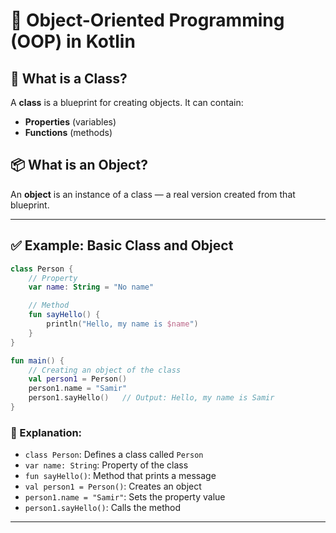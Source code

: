 # 🚀 Object-Oriented Programming (OOP) in Kotlin

## 🧱 What is a Class?

A **class** is a blueprint for creating objects. It can contain:

* **Properties** (variables)
* **Functions** (methods)

## 📦 What is an Object?

An **object** is an instance of a class — a real version created from that blueprint.

---

## ✅ Example: Basic Class and Object

```kotlin
class Person {
    // Property
    var name: String = "No name"

    // Method
    fun sayHello() {
        println("Hello, my name is $name")
    }
}

fun main() {
    // Creating an object of the class
    val person1 = Person()
    person1.name = "Samir"
    person1.sayHello()   // Output: Hello, my name is Samir
}
```

### 🧠 Explanation:

* `class Person`: Defines a class called `Person`
* `var name: String`: Property of the class
* `fun sayHello()`: Method that prints a message
* `val person1 = Person()`: Creates an object
* `person1.name = "Samir"`: Sets the property value
* `person1.sayHello()`: Calls the method

---

